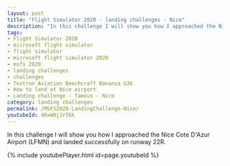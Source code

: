```yaml
---
layout: post
title: "Flight Simulator 2020 - landing challenges - Nice"
description: "In this challenge I will show you how I approached the Nice Cote D'Azur Airport (LFMN) and landed successfully on runway 22R."
tags:
- Flight Simulator 2020
- microsoft flight simulator
- flight simulator
- microsoft flight simulator 2020
- msfs 2020
- landing challenges
- challenges
- Textron Aviation Beechcraft Bonanza G36
- How to land at Nice airport
- Landing challenge - famous - Nice
category: landing challenges
permalink: /MSFS2020-LandingChallenge-Nice/
youtubeId: 4RxW0jJrT6k
---
```


In this challenge I will show you how I approached the Nice Cote D'Azur Airport (LFMN) and landed successfully on runway 22R.

{% include youtubePlayer.html id=page.youtubeId %}